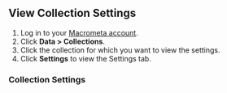 ## View Collection Settings

1. Log in to your [Macrometa account](https://auth-play.macrometa.io/).
1. Click **Data > Collections**.
1. Click the collection for which you want to view the settings.
1. Click **Settings** to view the Settings tab.

### Collection Settings